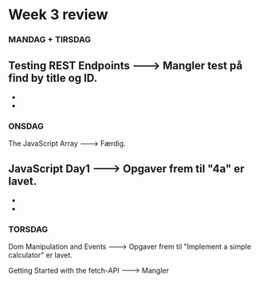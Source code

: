 
# Week 3 review

### MANDAG + TIRSDAG ###
Testing REST Endpoints ---> Mangler test på find by title og ID.
-
-
-
### ONSDAG ###
The JavaScript Array ---> Færdig.

JavaScript Day1 ---> Opgaver frem til "4a" er lavet.
-
-
-
### TORSDAG ###
Dom Manipulation and Events ---> Opgaver frem til "Implement a simple calculator" er lavet.

Getting Started with the fetch-API ---> Mangler